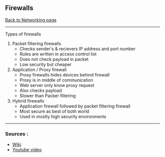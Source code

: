 ## Firewalls
[Back to Networking page](../index.md)
- --
Types of firewalls
1. Packet filtering firewalls
	- Checks sender's & recievers IP address and port number
	- Rules are written in access control list
	- Does not check payload in packet
	-  Low security but cheaper
2. Application / Proxy firewall
	- Proxy firewalls hides devices behind firewall
	- Proxy is in middle of communication
	- Web server only know proxy request
	- Also checks payload
	- Slower than Packer filtering
3. Hybrid firewalls
	- Application firewall followed by packet filtering firewall
	- Most secure as best of both world
	- Used in mostly high security environments 

- --
### Sources :
- [Wiki](https://en.wikipedia.org/wiki/Firewall_(computing))
- [Youtube video](https://youtu.be/aUPoA3MSajU)
